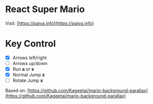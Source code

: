 # React Super Mario

Visit: [https://paiva.info](https://paiva.info)

# Key Control

  - [x] Arrows left/right
  - [ ] Arrows up/down
  - [x] Run **a** or **s**
  - [x] Normal Jump **z**
  - [ ] Rotate Jump **x**

Based on: [https://github.com/Kageetai/mario-background-parallax](https://github.com/Kageetai/mario-background-parallax)
